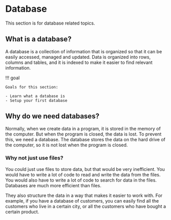 # Database

This section is for database related topics.

## What is a database?

A database is a collection of information that is organized so that it can be easily accessed, managed and updated. Data is organized into rows, columns and tables, and it is indexed to make it easier to find relevant information.

!!! goal

    Goals for this section:

    - Learn what a database is
    - Setup your first database

## Why do we need databases?

Normally, when we create data in a program, it is stored in the memory of the computer. But when the program is closed, the data is lost. To prevent this, we need a database. The database stores the data on the hard drive of the computer, so it is not lost when the program is closed.

### Why not just use files?

You could just use files to store data, but that would be very inefficient. You would have to write a lot of code to read and write the data from the files. You would also have to write a lot of code to search for data in the files. Databases are much more efficient than files.

They also structure the data in a way that makes it easier to work with. For example, if you have a database of customers, you can easily find all the customers who live in a certain city, or all the customers who have bought a certain product.
